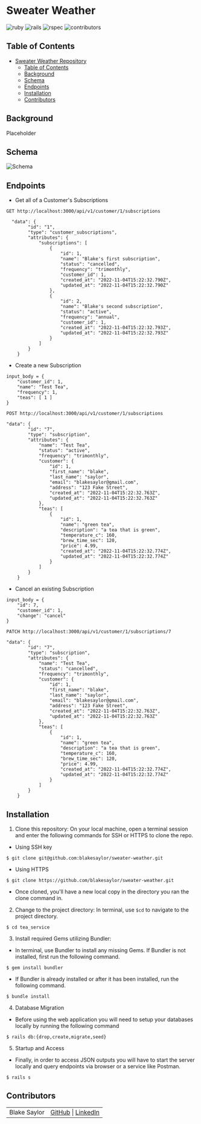 # Sweater Weather

![ruby](https://img.shields.io/badge/Ruby-2.7.2-red)
![rails](https://img.shields.io/badge/Rails-5.2.8.1-green)
![rspec](https://img.shields.io/badge/RSpec-3.12.0-yellow)
![contributors](https://img.shields.io/badge/Contributors-1-blue)

## Table of Contents
- [Sweater Weather Repository](#sweater-weather)
  - [Table of Contents](#table-of-contents)
  - [Background](#background)
  - [Schema](#schema)
  - [Endpoints](#endpoints)
  - [Installation](#installation)
  - [Contributors](#contributors)

## Background

Placeholder

## Schema

![Schema](https://user-images.githubusercontent.com/47160926/200009875-31137988-4fa0-4792-b536-aafbe6343868.png)

## Endpoints

- Get all of a Customer's Subscriptions
```shell
GET http://localhost:3000/api/v1/customer/1/subscriptions

  "data": {
        "id": "1",
        "type": "customer_subscriptions",
        "attributes": {
            "subscriptions": [
                {
                    "id": 1,
                    "name": "Blake's first subscription",
                    "status": "cancelled",
                    "frequency": "trimonthly",
                    "customer_id": 1,
                    "created_at": "2022-11-04T15:22:32.790Z",
                    "updated_at": "2022-11-04T15:22:32.790Z"
                },
                {
                    "id": 2,
                    "name": "Blake's second subscription",
                    "status": "active",
                    "frequency": "annual",
                    "customer_id": 1,
                    "created_at": "2022-11-04T15:22:32.793Z",
                    "updated_at": "2022-11-04T15:22:32.793Z"
                }
            ]
        }
    }
```

- Create a new Subscription
```shell
input_body = {
    "customer_id": 1,
    "name": "Test Tea",
    "frequency": 1,
    "teas": [ 1 ]
}
```

```shell
POST http://localhost:3000/api/v1/customer/1/subscriptions

"data": {
        "id": "7",
        "type": "subscription",
        "attributes": {
            "name": "Test Tea",
            "status": "active",
            "frequency": "trimonthly",
            "customer": {
                "id": 1,
                "first_name": "blake",
                "last_name": "saylor",
                "email": "blakesaylor@gmail.com",
                "address": "123 Fake Street",
                "created_at": "2022-11-04T15:22:32.763Z",
                "updated_at": "2022-11-04T15:22:32.763Z"
            },
            "teas": [
                {
                    "id": 1,
                    "name": "green tea",
                    "description": "a tea that is green",
                    "temperature_c": 160,
                    "brew_time_sec": 120,
                    "price": 4.99,
                    "created_at": "2022-11-04T15:22:32.774Z",
                    "updated_at": "2022-11-04T15:22:32.774Z"
                }
            ]
        }
    }
```

- Cancel an existing Subscription
```shell
input_body = {
    "id": 7,
    "customer_id": 1,
    "change": "cancel"
}
```

```shell
PATCH http://localhost:3000/api/v1/customer/1/subscriptions/7

"data": {
        "id": "7",
        "type": "subscription",
        "attributes": {
            "name": "Test Tea",
            "status": "cancelled",
            "frequency": "trimonthly",
            "customer": {
                "id": 1,
                "first_name": "blake",
                "last_name": "saylor",
                "email": "blakesaylor@gmail.com",
                "address": "123 Fake Street",
                "created_at": "2022-11-04T15:22:32.763Z",
                "updated_at": "2022-11-04T15:22:32.763Z"
            },
            "teas": [
                {
                    "id": 1,
                    "name": "green tea",
                    "description": "a tea that is green",
                    "temperature_c": 160,
                    "brew_time_sec": 120,
                    "price": 4.99,
                    "created_at": "2022-11-04T15:22:32.774Z",
                    "updated_at": "2022-11-04T15:22:32.774Z"
                }
            ]
        }
    }
```

## Installation

1. Clone this repository: On your local machine, open a terminal session and enter the following commands for SSH or HTTPS to clone the repo.

- Using SSH key <br>
```shell
$ git clone git@github.com:blakesaylor/sweater-weather.git
```

- Using HTTPS <br>
```shell
$ git clone https://github.com/blakesaylor/sweater-weather.git
```

- Once cloned, you'll have a new local copy in the directory you ran the clone command in.

2. Change to the project directory: In terminal, use `$cd` to navigate to the project directory.
```shell
$ cd tea_service
```

3. Install required Gems utilizing Bundler: <br>
- In terminal, use Bundler to install any missing Gems. If Bundler is not installed, first run the following command.
```shell
$ gem install bundler
```

- If Bundler is already installed or after it has been installed, run the following command.
```shell
$ bundle install
```

4. Database Migration<br>
- Before using the web application you will need to setup your databases locally by running the following command
```shell
$ rails db:{drop,create,migrate,seed}
```

5. Startup and Access<br>
- Finally, in order to access JSON outputs you will have to start the server locally and query endpoints via browser or a service like Postman.

```shell
$ rails s
```

## Contributors
|  | |
| --- | --- |
| Blake Saylor | [GitHub](https://github.com/blakesaylor) &#124; [LinkedIn](https://www.linkedin.com/in/blake-saylor/) |
